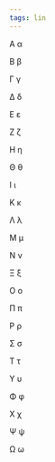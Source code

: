 ```yaml
---
tags: lin
---
```


Α α

Β β

Γ γ

Δ δ

Ε ε

Ζ ζ

Η η

Θ θ

Ι ι

Κ κ

Λ λ

Μ μ

Ν ν

Ξ ξ

Ο ο

Π π

Ρ ρ

Σ σ

Τ τ

Υ υ

Φ φ

Χ χ

Ψ ψ

Ω ω
